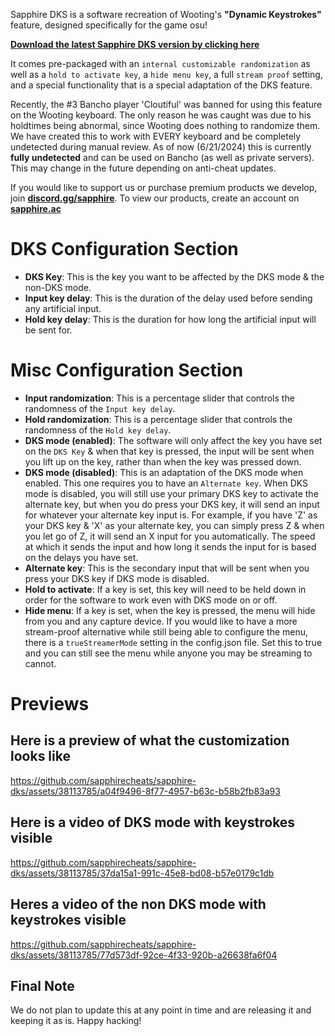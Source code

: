 Sapphire DKS is a software recreation of Wooting's **"Dynamic Keystrokes"** feature, designed specifically for the game osu!

**[Download the latest Sapphire DKS version by clicking here](https://github.com/sapphirecheats/sapphire-dks/releases/tag/Release)**

It comes pre-packaged with an `internal customizable randomization` as well as a `hold to activate key`, a `hide menu key`, a full `stream proof` setting, and a special functionality that is a special adaptation of the DKS feature.

Recently, the #3 Bancho player 'Cloutiful' was banned for using this feature on the Wooting keyboard. The only reason he was caught was due to his holdtimes being abnormal, since Wooting does nothing to randomize them. We have created this to work with EVERY keyboard and be completely undetected during manual review. As of now (6/21/2024) this is currently **fully undetected** and can be used on Bancho (as well as private servers). This may change in the future depending on anti-cheat updates.

If you would like to support us or purchase premium products we develop, join **[discord.gg/sapphire](https://discord.sapphire.ac)**. To view our products, create an account on **[sapphire.ac](https://sapphire.ac)**

# DKS Configuration Section
- __**DKS Key**__: This is the key you want to be affected by the DKS mode & the non-DKS mode.
- __**Input key delay**__: This is the duration of the delay used before sending any artificial input.
- __**Hold key delay**__: This is the duration for how long the artificial input will be sent for.

# Misc Configuration Section
- __**Input randomization**__: This is a percentage slider that controls the randomness of the `Input key delay`.
- __**Hold randomization**__: This is a percentage slider that controls the randomness of the `Hold key delay`.
- __**DKS mode (enabled)**__: The software will only affect the key you have set on the `DKS Key` & when that key is pressed, the input will be sent when you lift up on the key, rather than when the key was pressed down.
- __**DKS mode (disabled)**__: This is an adaptation of the DKS mode when enabled. This one requires you to have an `Alternate key`. When DKS mode is disabled, you will still use your primary DKS key to activate the alternate key, but when you do press your DKS key, it will send an input for whatever your alternate key input is. For example, if you have 'Z' as your DKS key & 'X' as your alternate key, you can simply press Z & when you let go of Z, it will send an X input for you automatically. The speed at which it sends the input and how long it sends the input for is based on the delays you have set.
- __**Alternate key**__: This is the secondary input that will be sent when you press your DKS key if DKS mode is disabled.
- __**Hold to activate**__: If a key is set, this key will need to be held down in order for the software to work even with DKS mode on or off.
- __**Hide menu**__: If a key is set, when the key is pressed, the menu will hide from you and any capture device. If you would like to have a more stream-proof alternative while still being able to configure the menu, there is a `trueStreamerMode` setting in the config.json file. Set this to true and you can still see the menu while anyone you may be streaming to cannot.

# Previews
## __Here is a preview of what the customization looks like__

https://github.com/sapphirecheats/sapphire-dks/assets/38113785/a04f9496-8f77-4957-b63c-b58b2fb83a93

## __Here is a video of DKS mode with keystrokes visible__

https://github.com/sapphirecheats/sapphire-dks/assets/38113785/37da15a1-991c-45e8-bd08-b57e0179c1db

## __Heres a video of the non DKS mode with keystrokes visible__

https://github.com/sapphirecheats/sapphire-dks/assets/38113785/77d573df-92ce-4f33-920b-a26638fa6f04

## Final Note
We do not plan to update this at any point in time and are releasing it and keeping it as is. Happy hacking!
